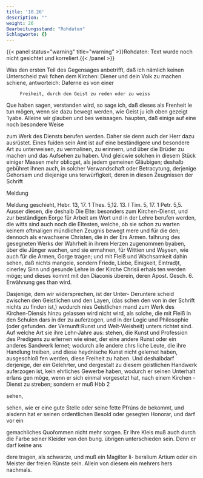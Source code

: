 ```yaml
---
title: '10.26'
description: ""
weight: 26
Bearbeitungsstand: "Rohdaten"
Schlagworte: {}
---
```


{{< panel status="warning" title="warning" >}}Rohdaten: Text wurde noch nicht gesichtet und korreliert.{{< /panel >}}
<!-- Seite 450 -->

Was den ersten Teil des Gegensages
anbetrifft, daß ich nämlich keinen Unterscheid zwi:
fchen dem Kirchen: Diener und dein Volk zu
machen schiene, antworteich: Daferne es von einer

         Freiheit, durch den Geist zu reden oder zu weiss
Que haben sagen, verstanden wird, so sage ich, daß dieses als
Frenheit le tun mögen, wenn sie dazu bewegt werden, wie
Geist ju ich oben gezeigt 'lyabe. Alleine wir glauben und bes
weissagen. haupten, daß einige auf eine noch besondere Weise

zum Werk des Diensts berufen werden. Daher sie
denn auch der Herr dazu ausrüstet. Eines fuiden
 sein Amt ist auf eine beständigere und besondere Art
 zu unterweisen, zu vermalinen, zu erinnern, und über
die Brüder zu machen und das Aufsehen zu haben.
Und gleicwie solchen in diesem Stück einiger Massen
mehr oblicget, als jedem gemeinen Gläubigen; deshalb
gebühret ihnen auch, in solcher Verwandschaft oder
Betracytung, derjenige Gehorsam und diejenige uns
terwürfigkeit, deren in diesen Zeugnissen der Schrift

Meldung
<!-- Seite 451 -->


Meldung geschieht, Hebr. 13, 17. 1 Thes. 5,12. 13. I Tim. 5, 17. 1 Petr. 5,5. Ausser diesen, die deshalb Die Elte: besonders zum Kirchen-Dienst, und zur beständigen Eorge für Arbeit am Wort und in der Lehre berufen werden, die witts sind auch noch die Eltesten, welche, ob sie schon zu warten keinem oftmaligen mündlichen Zeugnis bewegt mere und für die den; dennoch als erwachsene Christen, die in der Ers Armen. falhrung des gesegneten Werks der Wahrheit in ihrem Herzen zugenommen byaben, über die Jünger wachen, und sie ermahnen, für Wittien und Waysen, wie auch für die Armen, Gorge tragen; und mit Fleiß und Wachsamkeit dahin sehen, daß nichts mangele, sondern Friede, Liebe, Einigkeit, Eintrad)t, cinerley Sinn und gesunde Lehre in der Kirche Chrisii erhals ten werden möge; und dieses kommt mit den Diaconis überein, deren Apost. Gesch. 6. Erwähnung ges than wird.

Dasjenige, dem wir widersprechen, ist der Unter- Deruntere scheid zwischen den Geistlichen und den Layen, (das schen den von in der Schrift nichts zu finden ist,) wodurch nies Geistlichen mand zum Werk des Kirchen-Diensis hinzu gelassen wird nicht wird, als solche, die mit Fleiß in den Schulen dars in der zu auferzogen, und in der Logic und Philosophie (oder gefunden. der Vernunft:Runst und Welt-Weisheit) unters richtet sind. Auf welche Art sie ihre Lehr-Jahre aus: stehen, die Kunst und Profession des Predigens zu erlernen wie einer, der eine andere Runst oder ein anderes Sandwerk lernet; wodurch alle andere chrs liche Leute, die ihre Handlung treiben, und diese heydnische Kunst nicht gelernet haben, ausgeschloß fen werden, diese Freiheit zu haben. Und deshalbdarf derjenige, der ein Gelehrter, und dergestalt zu diesem geistlichen Handwerk auferzogen ist, kein ehrliches Gewerbe haben, wodurch er seinen Unterhalt erlans gen möge, wenn er sich einmal vorgesetzt hat, nach einem Kirchen - Dienst zu streben; sondern er muß Hbb 2

sehen,
<!-- Seite 452 -->
 sehen, wie er eine gute Stelle oder seine fette Pfrúns
de bekommt, und alsdenn hat er seinen ordentlichen
Besold oder gesegten Honorar, und darf vor ein

gemachliches Quořommen nicht mehr sorgen. Er Ihre Kleis muß auch durch die Farbe seiner Kleider von den bung. übrigen unterschieden sein. Denn er darf keine ans

dere tragen, als schwarze, und muß ein Magilter li-
beralium Artium oder ein Meister der freien
Rünste sein. Allein von diesem ein mehrers hers
nachmals.
